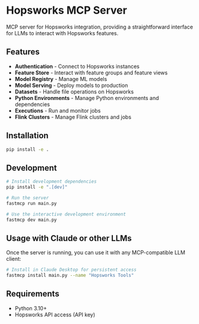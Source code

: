 # Hopsworks MCP Server

MCP server for Hopsworks integration, providing a straightforward interface for LLMs to interact with Hopsworks features.

## Features

- **Authentication** - Connect to Hopsworks instances
- **Feature Store** - Interact with feature groups and feature views
- **Model Registry** - Manage ML models
- **Model Serving** - Deploy models to production
- **Datasets** - Handle file operations on Hopsworks
- **Python Environments** - Manage Python environments and dependencies
- **Executions** - Run and monitor jobs
- **Flink Clusters** - Manage Flink clusters and jobs

## Installation

```bash
pip install -e .
```

## Development

```bash
# Install development dependencies
pip install -e ".[dev]"

# Run the server
fastmcp run main.py

# Use the interactive development environment
fastmcp dev main.py
```

## Usage with Claude or other LLMs

Once the server is running, you can use it with any MCP-compatible LLM client:

```bash
# Install in Claude Desktop for persistent access
fastmcp install main.py --name "Hopsworks Tools"
```

## Requirements

- Python 3.10+
- Hopsworks API access (API key)